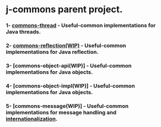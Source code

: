 # j-commons parent project.
### 1- [commons-thread](https://github.com/armange/j-commons/tree/master/commons-thread) - Useful-common implementations for Java threads.
### 2- [commons-reflection(WIP)](https://github.com/armange/j-commons/tree/development/commons-reflection) - Useful-common implementations for Java reflection.
### 3- [commons-object-api(WIP)] - Useful-common implementations for Java objects.
### 4- [commons-object-impl(WIP)] - Useful-common implementations for Java objects.
### 5- [commons-message(WIP)] - Useful-common implementations for message handling and [internationalization](https://www.w3.org/International/questions/qa-i18n).

